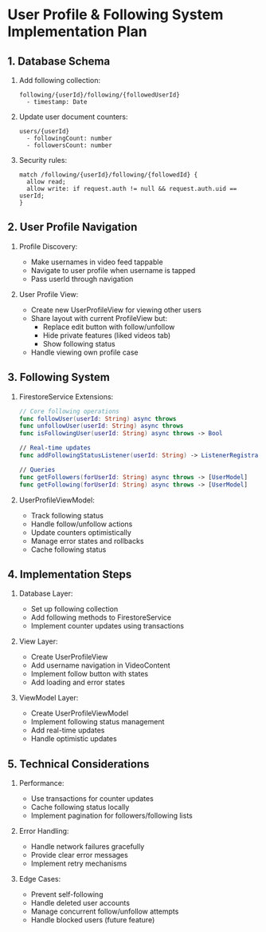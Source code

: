 # User Profile & Following System Implementation Plan

## 1. Database Schema

1. Add following collection:

   ```
   following/{userId}/following/{followedUserId}
     - timestamp: Date
   ```

2. Update user document counters:

   ```
   users/{userId}
     - followingCount: number
     - followersCount: number
   ```

3. Security rules:
   ```
   match /following/{userId}/following/{followedId} {
     allow read;
     allow write: if request.auth != null && request.auth.uid == userId;
   }
   ```

## 2. User Profile Navigation

1. Profile Discovery:

   - Make usernames in video feed tappable
   - Navigate to user profile when username is tapped
   - Pass userId through navigation

2. User Profile View:
   - Create new UserProfileView for viewing other users
   - Share layout with current ProfileView but:
     - Replace edit button with follow/unfollow
     - Hide private features (liked videos tab)
     - Show following status
   - Handle viewing own profile case

## 3. Following System

1. FirestoreService Extensions:

   ```swift
   // Core following operations
   func followUser(userId: String) async throws
   func unfollowUser(userId: String) async throws
   func isFollowingUser(userId: String) async throws -> Bool

   // Real-time updates
   func addFollowingStatusListener(userId: String) -> ListenerRegistration

   // Queries
   func getFollowers(forUserId: String) async throws -> [UserModel]
   func getFollowing(forUserId: String) async throws -> [UserModel]
   ```

2. UserProfileViewModel:
   - Track following status
   - Handle follow/unfollow actions
   - Update counters optimistically
   - Manage error states and rollbacks
   - Cache following status

## 4. Implementation Steps

1. Database Layer:

   - Set up following collection
   - Add following methods to FirestoreService
   - Implement counter updates using transactions

2. View Layer:

   - Create UserProfileView
   - Add username navigation in VideoContent
   - Implement follow button with states
   - Add loading and error states

3. ViewModel Layer:
   - Create UserProfileViewModel
   - Implement following status management
   - Add real-time updates
   - Handle optimistic updates

## 5. Technical Considerations

1. Performance:

   - Use transactions for counter updates
   - Cache following status locally
   - Implement pagination for followers/following lists

2. Error Handling:

   - Handle network failures gracefully
   - Provide clear error messages
   - Implement retry mechanisms

3. Edge Cases:
   - Prevent self-following
   - Handle deleted user accounts
   - Manage concurrent follow/unfollow attempts
   - Handle blocked users (future feature)
